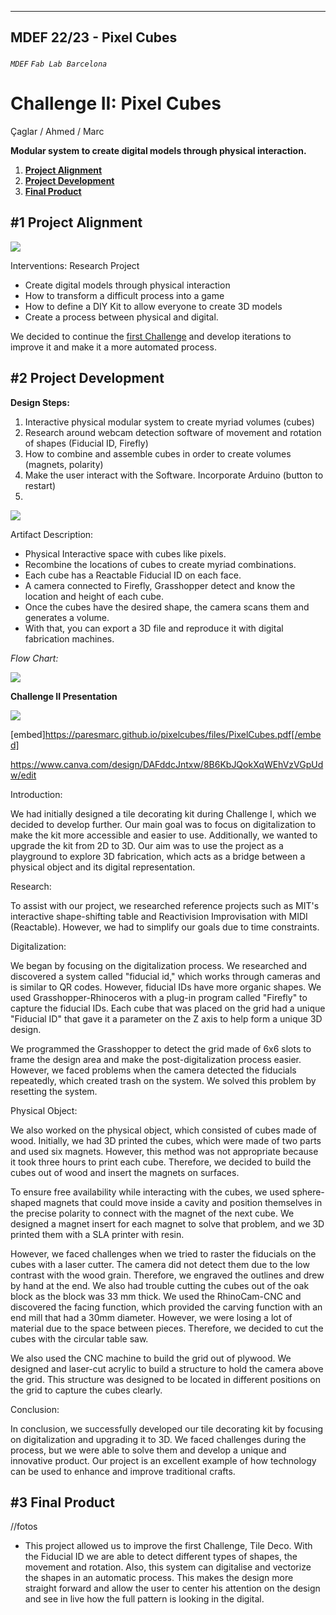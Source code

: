 
---
MDEF 22/23 - Pixel Cubes
---

###### `MDEF` `Fab Lab Barcelona`


Challenge II: Pixel Cubes
==========================================
Çaglar / Ahmed / Marc

**Modular system to create digital models through physical interaction.**

1. [**Project Alignment**](#1-Project-alignment)
2. [**Project Development**](#2-Project-development)
3. [**Final Product**](#3-Final-product)

## #1 Project Alignment

![](images/areas.jpg)

Interventions: Research Project

- Create digital models through physical interaction
- How to transform a difficult process into a game
- How to define a DIY Kit to allow everyone to create 3D models
- Create a process between physical and digital.

We decided to continue the [first Challenge](https://github.com/paresmarc/tiledeco) and develop iterations to improve it and make it a more automated process.

## #2 Project Development

**Design Steps:**
1. Interactive physical modular system to create myriad volumes (cubes)
2. Research around webcam detection software of movement and rotation of shapes (Fiducial ID, Firefly)
3. How to combine and assemble cubes in order to create volumes (magnets, polarity)
4. Make the user interact with the Software. Incorporate Arduino (button to restart)
5.

![](images/system.jpg)

Artifact Description:

- Physical Interactive space with cubes like pixels.
- Recombine the locations of cubes to create myriad combinations.
- Each cube has a Reactable Fiducial ID on each face.
- A camera connected to Firefly, Grasshopper detect and know the location and height of each cube.
- Once the cubes have the desired shape, the camera scans them and generates a volume.
- With that, you can export a 3D file and reproduce it with digital fabrication machines.

*Flow Chart:*

![](images/flowchart.jpg)

**Challenge II Presentation**

![](images/pixelcubes.png)

[embed]https://paresmarc.github.io/pixelcubes/files/PixelCubes.pdf[/embed]

https://www.canva.com/design/DAFddcJntxw/8B6KbJQokXqWEhVzVGpUdw/edit

Introduction:

We had initially designed a tile decorating kit during Challenge I, which we decided to develop further. Our main goal was to focus on digitalization to make the kit more accessible and easier to use. Additionally, we wanted to upgrade the kit from 2D to 3D. Our aim was to use the project as a playground to explore 3D fabrication, which acts as a bridge between a physical object and its digital representation.

Research:

To assist with our project, we researched reference projects such as MIT's interactive shape-shifting table and Reactivision Improvisation with MIDI (Reactable). However, we had to simplify our goals due to time constraints.

Digitalization:

We began by focusing on the digitalization process. We researched and discovered a system called "fiducial id," which works through cameras and is similar to QR codes. However, fiducial IDs have more organic shapes. We used Grasshopper-Rhinoceros with a plug-in program called "Firefly" to capture the fiducial IDs. Each cube that was placed on the grid had a unique "Fiducial ID" that gave it a parameter on the Z axis to help form a unique 3D design.

We programmed the Grasshopper to detect the grid made of 6x6 slots to frame the design area and make the post-digitalization process easier. However, we faced problems when the camera detected the fiducials repeatedly, which created trash on the system. We solved this problem by resetting the system.

Physical Object:

We also worked on the physical object, which consisted of cubes made of wood. Initially, we had 3D printed the cubes, which were made of two parts and used six magnets. However, this method was not appropriate because it took three hours to print each cube. Therefore, we decided to build the cubes out of wood and insert the magnets on surfaces.

To ensure free availability while interacting with the cubes, we used sphere-shaped magnets that could move inside a cavity and position themselves in the precise polarity to connect with the magnet of the next cube. We designed a magnet insert for each magnet to solve that problem, and we 3D printed them with a SLA printer with resin.

However, we faced challenges when we tried to raster the fiducials on the cubes with a laser cutter. The camera did not detect them due to the low contrast with the wood grain. Therefore, we engraved the outlines and drew by hand at the end. We also had trouble cutting the cubes out of the oak block as the block was 33 mm thick. We used the RhinoCam-CNC and discovered the facing function, which provided the carving function with an end mill that had a 30mm diameter. However, we were losing a lot of material due to the space between pieces. Therefore, we decided to cut the cubes with the circular table saw.

We also used the CNC machine to build the grid out of plywood. We designed and laser-cut acrylic to build a structure to hold the camera above the grid. This structure was designed to be located in different positions on the grid to capture the cubes clearly.

Conclusion:

In conclusion, we successfully developed our tile decorating kit by focusing on digitalization and upgrading it to 3D. We faced challenges during the process, but we were able to solve them and develop a unique and innovative product. Our project is an excellent example of how technology can be used to enhance and improve traditional crafts.


## #3 Final Product

//fotos

* This project allowed us to improve the first Challenge, Tile Deco. With the Fiducial ID we are able to detect different types of shapes, the movement and rotation. Also, this system can digitalise and vectorize the shapes in an automatic process. This makes the design more straight forward and allow the user to center his attention on the design and see in live how the full pattern is looking in the digital.
